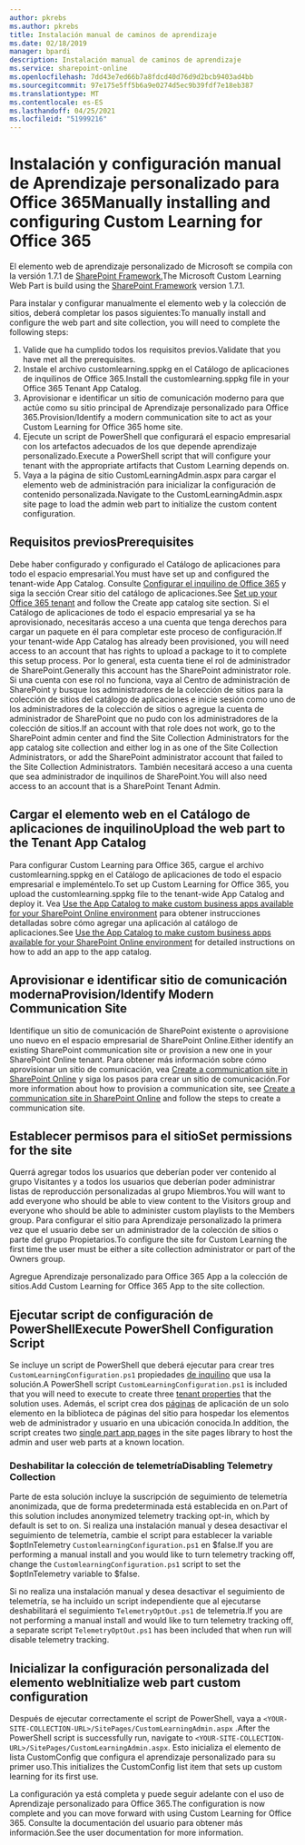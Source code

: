 ```yaml
---
author: pkrebs
ms.author: pkrebs
title: Instalación manual de caminos de aprendizaje
ms.date: 02/18/2019
manager: bpardi
description: Instalación manual de caminos de aprendizaje
ms.service: sharepoint-online
ms.openlocfilehash: 7dd43e7ed66b7a8fdcd40d76d9d2bcb9403ad4bb
ms.sourcegitcommit: 97e175e5ff5b6a9e0274d5ec9b39fdf7e18eb387
ms.translationtype: MT
ms.contentlocale: es-ES
ms.lasthandoff: 04/25/2021
ms.locfileid: "51999216"
---
```

# <a name="manually-installing-and-configuring-custom-learning-for-office-365"></a><span data-ttu-id="43611-103">Instalación y configuración manual de Aprendizaje personalizado para Office 365</span><span class="sxs-lookup"><span data-stu-id="43611-103">Manually installing and configuring Custom Learning for Office 365</span></span>

<span data-ttu-id="43611-104">El elemento web de aprendizaje personalizado de Microsoft se compila con la versión 1.7.1 de [SharePoint Framework.](/sharepoint/dev/spfx/sharepoint-framework-overview)</span><span class="sxs-lookup"><span data-stu-id="43611-104">The Microsoft Custom Learning Web Part is build using the [SharePoint Framework](/sharepoint/dev/spfx/sharepoint-framework-overview) version 1.7.1.</span></span>

<span data-ttu-id="43611-105">Para instalar y configurar manualmente el elemento web y la colección de sitios, deberá completar los pasos siguientes:</span><span class="sxs-lookup"><span data-stu-id="43611-105">To manually install and configure the web part and site collection, you will need to complete the following steps:</span></span>

1. <span data-ttu-id="43611-106">Valide que ha cumplido todos los requisitos previos.</span><span class="sxs-lookup"><span data-stu-id="43611-106">Validate that you have met all the prerequisites.</span></span>
1. <span data-ttu-id="43611-107">Instale el archivo customlearning.sppkg en el Catálogo de aplicaciones de inquilinos de Office 365.</span><span class="sxs-lookup"><span data-stu-id="43611-107">Install the customlearning.sppkg file in your Office 365 Tenant App Catalog.</span></span>
1. <span data-ttu-id="43611-108">Aprovisionar e identificar un sitio de comunicación moderno para que actúe como su sitio principal de Aprendizaje personalizado para Office 365.</span><span class="sxs-lookup"><span data-stu-id="43611-108">Provision/Identify a modern communication site to act as your Custom Learning for Office 365 home site.</span></span>
1. <span data-ttu-id="43611-109">Ejecute un script de PowerShell que configurará el espacio empresarial con los artefactos adecuados de los que depende aprendizaje personalizado.</span><span class="sxs-lookup"><span data-stu-id="43611-109">Execute a PowerShell script that will configure your tenant with the appropriate artifacts that Custom Learning depends on.</span></span>
1. <span data-ttu-id="43611-110">Vaya a la página de sitio CustomLearningAdmin.aspx para cargar el elemento web de administración para inicializar la configuración de contenido personalizada.</span><span class="sxs-lookup"><span data-stu-id="43611-110">Navigate to the CustomLearningAdmin.aspx site page to load the admin web part to initialize the custom content configuration.</span></span>

## <a name="prerequisites"></a><span data-ttu-id="43611-111">Requisitos previos</span><span class="sxs-lookup"><span data-stu-id="43611-111">Prerequisites</span></span>

<span data-ttu-id="43611-112">Debe haber configurado y configurado el Catálogo de aplicaciones para todo el espacio empresarial.</span><span class="sxs-lookup"><span data-stu-id="43611-112">You must have set up and configured the tenant-wide App Catalog.</span></span> <span data-ttu-id="43611-113">Consulte [Configurar el inquilino de Office 365](/sharepoint/dev/spfx/set-up-your-developer-tenant#create-app-catalog-site) y siga la sección Crear sitio del catálogo de aplicaciones.</span><span class="sxs-lookup"><span data-stu-id="43611-113">See [Set up your Office 365 tenant](/sharepoint/dev/spfx/set-up-your-developer-tenant#create-app-catalog-site) and follow the Create app catalog site section.</span></span> <span data-ttu-id="43611-114">Si el Catálogo de aplicaciones de todo el espacio empresarial ya se ha aprovisionado, necesitarás acceso a una cuenta que tenga derechos para cargar un paquete en él para completar este proceso de configuración.</span><span class="sxs-lookup"><span data-stu-id="43611-114">If your tenant-wide App Catalog has already been provisioned, you will need access to an account that has rights to upload a package to it to complete this setup process.</span></span> <span data-ttu-id="43611-115">Por lo general, esta cuenta tiene el rol de administrador de SharePoint.</span><span class="sxs-lookup"><span data-stu-id="43611-115">Generally this account has the SharePoint administrator role.</span></span> <span data-ttu-id="43611-116">Si una cuenta con ese rol no funciona, vaya al Centro de administración de SharePoint y busque los administradores de la colección de sitios para la colección de sitios del catálogo de aplicaciones e inicie sesión como uno de los administradores de la colección de sitios o agregue la cuenta de administrador de SharePoint que no pudo con los administradores de la colección de sitios.</span><span class="sxs-lookup"><span data-stu-id="43611-116">If an account with that role does not work, go to the SharePoint admin center and find the Site Collection Administrators for the app catalog site collection and either log in as one of the Site Collection Administrators, or add the SharePoint administrator account that failed to the Site Collection Administrators.</span></span> <span data-ttu-id="43611-117">También necesitará acceso a una cuenta que sea administrador de inquilinos de SharePoint.</span><span class="sxs-lookup"><span data-stu-id="43611-117">You will also need access to an account that is a SharePoint Tenant Admin.</span></span>

## <a name="upload-the-web-part-to-the-tenant-app-catalog"></a><span data-ttu-id="43611-118">Cargar el elemento web en el Catálogo de aplicaciones de inquilino</span><span class="sxs-lookup"><span data-stu-id="43611-118">Upload the web part to the Tenant App Catalog</span></span>

<span data-ttu-id="43611-119">Para configurar Custom Learning para Office 365, cargue el archivo customlearning.sppkg en el Catálogo de aplicaciones de todo el espacio empresarial e impleméntelo.</span><span class="sxs-lookup"><span data-stu-id="43611-119">To set up Custom Learning for Office 365, you upload the customlearning.sppkg file to the tenant-wide App Catalog and deploy it.</span></span> <span data-ttu-id="43611-120">Vea [Use the App Catalog to make custom business apps available for your SharePoint Online environment](/sharepoint/use-app-catalog) para obtener instrucciones detalladas sobre cómo agregar una aplicación al catálogo de aplicaciones.</span><span class="sxs-lookup"><span data-stu-id="43611-120">See [Use the App Catalog to make custom business apps available for your SharePoint Online environment](/sharepoint/use-app-catalog) for detailed instructions on how to add an app to the app catalog.</span></span>

## <a name="provisionidentify-modern-communication-site"></a><span data-ttu-id="43611-121">Aprovisionar e identificar sitio de comunicación moderna</span><span class="sxs-lookup"><span data-stu-id="43611-121">Provision/Identify Modern Communication Site</span></span>

<span data-ttu-id="43611-122">Identifique un sitio de comunicación de SharePoint existente o aprovisione uno nuevo en el espacio empresarial de SharePoint Online.</span><span class="sxs-lookup"><span data-stu-id="43611-122">Either identify an existing SharePoint communication site or provision a new one in your SharePoint Online tenant.</span></span> <span data-ttu-id="43611-123">Para obtener más información sobre cómo aprovisionar un sitio de comunicación, vea [Create a communication site in SharePoint Online](https://support.office.com/article/create-a-communication-site-in-sharepoint-online-7fb44b20-a72f-4d2c-9173-fc8f59ba50eb) y siga los pasos para crear un sitio de comunicación.</span><span class="sxs-lookup"><span data-stu-id="43611-123">For more information about how to provision a communication site, see [Create a communication site in SharePoint Online](https://support.office.com/article/create-a-communication-site-in-sharepoint-online-7fb44b20-a72f-4d2c-9173-fc8f59ba50eb) and follow the steps to create a communication site.</span></span>

## <a name="set-permissions-for-the-site"></a><span data-ttu-id="43611-124">Establecer permisos para el sitio</span><span class="sxs-lookup"><span data-stu-id="43611-124">Set permissions for the site</span></span>

<span data-ttu-id="43611-125">Querrá agregar todos los usuarios que deberían poder ver contenido al grupo Visitantes y a todos los usuarios que deberían poder administrar listas de reproducción personalizadas al grupo Miembros.</span><span class="sxs-lookup"><span data-stu-id="43611-125">You will want to add everyone who should be able to view content to the Visitors group and everyone who should be able to administer custom playlists to the Members group.</span></span> <span data-ttu-id="43611-126">Para configurar el sitio para Aprendizaje personalizado la primera vez que el usuario debe ser un administrador de la colección de sitios o parte del grupo Propietarios.</span><span class="sxs-lookup"><span data-stu-id="43611-126">To configure the site for Custom Learning the first time the user must be either a site collection administrator or part of the Owners group.</span></span>

<span data-ttu-id="43611-127">Agregue Aprendizaje personalizado para Office 365 App a la colección de sitios.</span><span class="sxs-lookup"><span data-stu-id="43611-127">Add Custom Learning for Office 365 App to the site collection.</span></span>

## <a name="execute-powershell-configuration-script"></a><span data-ttu-id="43611-128">Ejecutar script de configuración de PowerShell</span><span class="sxs-lookup"><span data-stu-id="43611-128">Execute PowerShell Configuration Script</span></span>

<span data-ttu-id="43611-129">Se incluye un script de PowerShell que deberá ejecutar para crear tres `CustomLearningConfiguration.ps1` propiedades [de inquilino](/sharepoint/dev/spfx/tenant-properties) que usa la solución.</span><span class="sxs-lookup"><span data-stu-id="43611-129">A PowerShell script `CustomLearningConfiguration.ps1` is included that you will need to execute to create three [tenant properties](/sharepoint/dev/spfx/tenant-properties) that the solution uses.</span></span> <span data-ttu-id="43611-130">Además, el script crea dos [páginas](/sharepoint/dev/spfx/web-parts/single-part-app-pages) de aplicación de un solo elemento en la biblioteca de páginas del sitio para hospedar los elementos web de administrador y usuario en una ubicación conocida.</span><span class="sxs-lookup"><span data-stu-id="43611-130">In addition, the script creates two [single part app pages](/sharepoint/dev/spfx/web-parts/single-part-app-pages) in the site pages library to host the admin and user web parts at a known location.</span></span>

### <a name="disabling-telemetry-collection"></a><span data-ttu-id="43611-131">Deshabilitar la colección de telemetría</span><span class="sxs-lookup"><span data-stu-id="43611-131">Disabling Telemetry Collection</span></span>

<span data-ttu-id="43611-132">Parte de esta solución incluye la suscripción de seguimiento de telemetría anonimizada, que de forma predeterminada está establecida en on.</span><span class="sxs-lookup"><span data-stu-id="43611-132">Part of this solution includes anonymized telemetry tracking opt-in, which by default is set to on.</span></span> <span data-ttu-id="43611-133">Si realiza una instalación manual y desea desactivar el seguimiento de telemetría, cambie el script para establecer la variable $optInTelemetry `CustomlearningConfiguration.ps1` en $false.</span><span class="sxs-lookup"><span data-stu-id="43611-133">If you are performing a manual install and you would like to turn telemetry tracking off, change the `CustomlearningConfiguration.ps1` script to set the $optInTelemetry variable to $false.</span></span>

<span data-ttu-id="43611-134">Si no realiza una instalación manual y desea desactivar el seguimiento de telemetría, se ha incluido un script independiente que al ejecutarse deshabilitará el seguimiento `TelemetryOptOut.ps1` de telemetría.</span><span class="sxs-lookup"><span data-stu-id="43611-134">If you are not performing a manual install and would like to turn telemetry tracking off, a separate script `TelemetryOptOut.ps1` has been included that when run will disable telemetry tracking.</span></span>

## <a name="initialize-web-part-custom-configuration"></a><span data-ttu-id="43611-135">Inicializar la configuración personalizada del elemento web</span><span class="sxs-lookup"><span data-stu-id="43611-135">Initialize web part custom configuration</span></span>

<span data-ttu-id="43611-136">Después de ejecutar correctamente el script de PowerShell, vaya a `<YOUR-SITE-COLLECTION-URL>/SitePages/CustomLearningAdmin.aspx` .</span><span class="sxs-lookup"><span data-stu-id="43611-136">After the PowerShell script is successfully run, navigate to `<YOUR-SITE-COLLECTION-URL>/SitePages/CustomLearningAdmin.aspx`.</span></span> <span data-ttu-id="43611-137">Esto inicializa el elemento de lista CustomConfig que configura el aprendizaje personalizado para su primer uso.</span><span class="sxs-lookup"><span data-stu-id="43611-137">This initializes the CustomConfig list item that sets up custom learning for its first use.</span></span>

<span data-ttu-id="43611-138">La configuración ya está completa y puede seguir adelante con el uso de Aprendizaje personalizado para Office 365.</span><span class="sxs-lookup"><span data-stu-id="43611-138">The configuration is now complete and you can move forward with using Custom Learning for Office 365.</span></span> <span data-ttu-id="43611-139">Consulte la documentación del usuario para obtener más información.</span><span class="sxs-lookup"><span data-stu-id="43611-139">See the user documentation for more information.</span></span>
